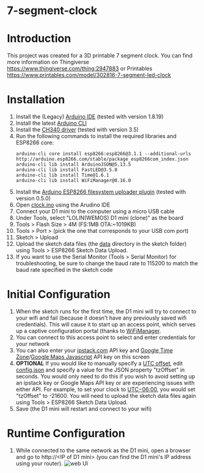 # 7-segment-clock

# Introduction
This project was created for a 3D printable 7 segment clock. You can find more information on Thingiverse https://www.thingiverse.com/thing:2947883 or Printables https://www.printables.com/model/302816-7-segment-led-clock

# Installation
1. Install the (Legacy) [Arduino IDE](https://www.arduino.cc/en/software#legacy-ide-18x) (tested with version 1.8.19)
1. Install the latest [Arduino CLI](https://arduino.github.io/arduino-cli/latest/installation)
1. Install the [CH340 driver](https://www.wemos.cc/en/latest/tutorials/d1/get_started_with_arduino_d1.html#requirements) (tested with version 3.5)
1. Run the following commands to install the required libraries and ESP8266 core:
   ```
   arduino-cli core install esp8266:esp8266@3.1.1 --additional-urls http://arduino.esp8266.com/stable/package_esp8266com_index.json
   arduino-cli lib install ArduinoJSON@5.13.5
   arduino-cli lib install FastLED@3.5.0
   arduino-cli lib install Time@1.6.1
   arduino-cli lib install WiFiManager@0.16.0
   ```
1. Install the [Arduino ESP8266 filesystem uploader plugin](https://github.com/esp8266/arduino-esp8266fs-plugin) (tested with version 0.5.0)
1. Open [clock.ino](Arduino/clock.ino) using the Arudino IDE
1. Connect your D1 mini to the computer using a micro USB cable
1. Under Tools, select "LOLIN(WEMOS) D1 mini (clone)" as the board
1. Tools > Flash Size > 4M (FS:1MB OTA:~1019KB)
1. Tools > Port > (pick the one that corresponds to your USB com port)
1. Sketch > Upload
1. Upload the sketch data files (the [data](Arduino/data) directory in the sketch folder) using Tools > ESP8266 Sketch Data Upload.
1. If you want to use the Serial Monitor (Tools > Serial Monitor) for troubleshooting, be sure to change the baud rate to 115200 to match the baud rate specified in the sketch code

# Initial Configuration
1. When the sketch runs for the first time, the D1 mini will try to connect to your wifi and fail (because it doesn't have any previously saved wifi credentials). This will cause it to start up an access point, which serves up a captive configuration portal (thanks to [WiFiManager](https://github.com/tzapu/WiFiManager).
1. You can connect to this access point to select and enter credentials for your network
1. You can also enter your [ipstack.com](https://ipstack.com/) API key and [Google Time Zone](https://developers.google.com/maps/documentation/timezone/get-api-key)/[Google Maps Javascript](https://developers.google.com/maps/documentation/javascript/get-api-key) API key on this screen
1. **OPTIONAL** If you would like to manually specify a [UTC offset](https://en.wikipedia.org/wiki/UTC_offset), edit [config.json](Arduino/data/config.json) and specify a value for the JSON property "tzOffset" in seconds. You would only need to do this if you wish to avoid setting up an ipstack key or Google Maps API key or are experiencing issues with either API. For example, to set your clock to [UTC−06:00](https://en.wikipedia.org/wiki/UTC%E2%88%9206:00), you would set "tzOffset" to -21600. You will need to upload the sketch data files again using Tools > ESP8266 Sketch Data Upload.
1. Save (the D1 mini will restart and connect to your wifi)

# Runtime Configuration
1. While connected to the same network as the D1 mini, open a browser and go to http://\<IP of D1 mini> (you can find the D1 mini's IP address using your router).
![web UI](web.png)
